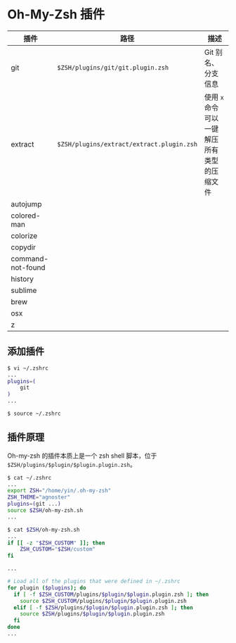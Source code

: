 # Oh-My-Zsh 插件

| 插件              | 路径                                      | 描述                                        |
| ----------------- | ----------------------------------------- | ------------------------------------------- |
| git               | `$ZSH/plugins/git/git.plugin.zsh`         | Git 别名、分支信息                          |
| extract           | `$ZSH/plugins/extract/extract.plugin.zsh` | 使用 `x` 命令可以一键解压所有类型的压缩文件 |
| autojump          |                                           |                                             |
| colored-man       |                                           |                                             |
| colorize          |                                           |                                             |
| copydir           |                                           |                                             |
| command-not-found |                                           |                                             |
| history           |                                           |                                             |
| sublime           |                                           |                                             |
| brew              |                                           |                                             |
| osx               |                                           |                                             |
| z                 |                                           |                                             |

## 添加插件

```zsh
$ vi ~/.zshrc
...
plugins=(
    git
)
...
```

```sh
$ source ~/.zshrc
```

## 插件原理

Oh-my-zsh 的插件本质上是一个 zsh shell 脚本，位于 `$ZSH/plugins/$plugin/$plugin.plugin.zsh`。

```sh
$ cat ~/.zshrc
...
export ZSH="/home/yin/.oh-my-zsh"
ZSH_THEME="agnoster"
plugins=(git ...)
source $ZSH/oh-my-zsh.sh
...
```

```sh
$ cat $ZSH/oh-my-zsh.sh
...
if [[ -z "$ZSH_CUSTOM" ]]; then
    ZSH_CUSTOM="$ZSH/custom"
fi

...

# Load all of the plugins that were defined in ~/.zshrc
for plugin ($plugins); do
  if [ -f $ZSH_CUSTOM/plugins/$plugin/$plugin.plugin.zsh ]; then
    source $ZSH_CUSTOM/plugins/$plugin/$plugin.plugin.zsh
  elif [ -f $ZSH/plugins/$plugin/$plugin.plugin.zsh ]; then
    source $ZSH/plugins/$plugin/$plugin.plugin.zsh
  fi
done
...
```